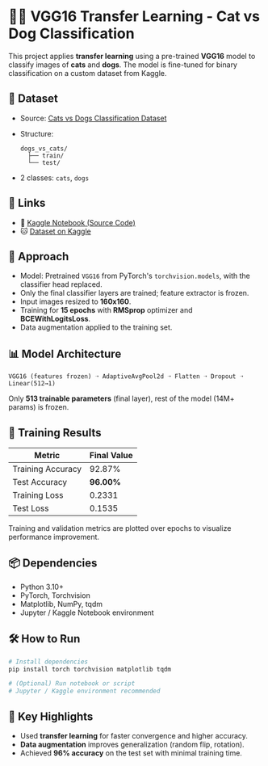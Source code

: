 # 🐶🐱 VGG16 Transfer Learning - Cat vs Dog Classification

This project applies **transfer learning** using a pre-trained **VGG16** model to classify images of **cats** and **dogs**. The model is fine-tuned for binary classification on a custom dataset from Kaggle.

## 📂 Dataset

- Source: [Cats vs Dogs Classification Dataset](https://www.kaggle.com/datasets/vrajesh0sharma7/cat-vs-dog-classification/data)
- Structure:
  ```
  dogs_vs_cats/
    ├── train/
    └── test/
  ```

- 2 classes: `cats`, `dogs`


## 📎 Links

- 📁 [Kaggle Notebook (Source Code)](https://www.kaggle.com/code/khoibuivn/vgg16-transfer-learning-cag-dog-classification)
- 🐱 [Dataset on Kaggle](https://www.kaggle.com/datasets/vrajesh0sharma7/cat-vs-dog-classification/data)


## 🚀 Approach

- Model: Pretrained `VGG16` from PyTorch's `torchvision.models`, with the classifier head replaced.
- Only the final classifier layers are trained; feature extractor is frozen.
- Input images resized to **160x160**.
- Training for **15 epochs** with **RMSprop** optimizer and **BCEWithLogitsLoss**.
- Data augmentation applied to the training set.

## 📊 Model Architecture

```text
VGG16 (features frozen) ➝ AdaptiveAvgPool2d ➝ Flatten ➝ Dropout ➝ Linear(512→1)
```

Only **513 trainable parameters** (final layer), rest of the model (14M+ params) is frozen.

## 🧪 Training Results

| Metric             | Final Value |
|--------------------|-------------|
| Training Accuracy  | 92.87%      |
| Test Accuracy      | **96.00%**  |
| Training Loss      | 0.2331      |
| Test Loss          | 0.1535      |

Training and validation metrics are plotted over epochs to visualize performance improvement.

## 📦 Dependencies

- Python 3.10+
- PyTorch, Torchvision
- Matplotlib, NumPy, tqdm
- Jupyter / Kaggle Notebook environment

## 🛠️ How to Run

```bash
# Install dependencies
pip install torch torchvision matplotlib tqdm

# (Optional) Run notebook or script
# Jupyter / Kaggle environment recommended
```

## 📌 Key Highlights

- Used **transfer learning** for faster convergence and higher accuracy.
- **Data augmentation** improves generalization (random flip, rotation).
- Achieved **96% accuracy** on the test set with minimal training time.

